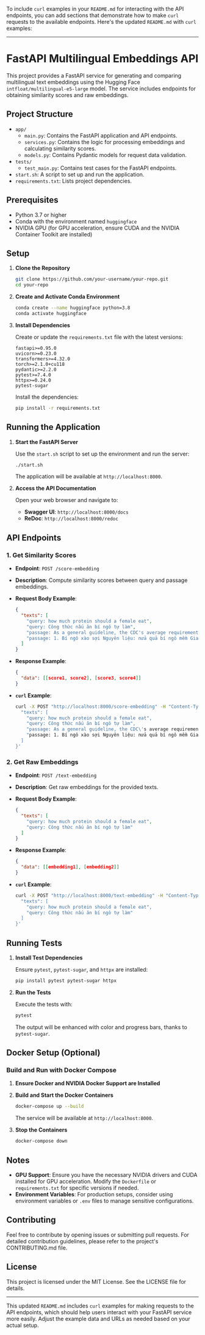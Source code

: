 To include `curl` examples in your `README.md` for interacting with the API endpoints, you can add sections that demonstrate how to make `curl` requests to the available endpoints. Here's the updated `README.md` with `curl` examples:

---

# FastAPI Multilingual Embeddings API

This project provides a FastAPI service for generating and comparing multilingual text embeddings using the Hugging Face `intfloat/multilingual-e5-large` model. The service includes endpoints for obtaining similarity scores and raw embeddings.

## Project Structure

- `app/`
  - `main.py`: Contains the FastAPI application and API endpoints.
  - `services.py`: Contains the logic for processing embeddings and calculating similarity scores.
  - `models.py`: Contains Pydantic models for request data validation.
- `tests/`
  - `test_main.py`: Contains test cases for the FastAPI endpoints.
- `start.sh`: A script to set up and run the application.
- `requirements.txt`: Lists project dependencies.

## Prerequisites

- Python 3.7 or higher
- Conda with the environment named `huggingface`
- NVIDIA GPU (for GPU acceleration, ensure CUDA and the NVIDIA Container Toolkit are installed)

## Setup

1. **Clone the Repository**

   ```bash
   git clone https://github.com/your-username/your-repo.git
   cd your-repo
   ```

2. **Create and Activate Conda Environment**

   ```bash
   conda create --name huggingface python=3.8
   conda activate huggingface
   ```

3. **Install Dependencies**

   Create or update the `requirements.txt` file with the latest versions:

   ```plaintext
   fastapi>=0.95.0
   uvicorn>=0.23.0
   transformers>=4.32.0
   torch>=2.1.0+cu118
   pydantic>=2.2.0
   pytest>=7.4.0
   httpx>=0.24.0
   pytest-sugar
   ```

   Install the dependencies:

   ```bash
   pip install -r requirements.txt
   ```

## Running the Application

1. **Start the FastAPI Server**

   Use the `start.sh` script to set up the environment and run the server:

   ```bash
   ./start.sh
   ```

   The application will be available at `http://localhost:8000`.

2. **Access the API Documentation**

   Open your web browser and navigate to:

   - **Swagger UI**: `http://localhost:8000/docs`
   - **ReDoc**: `http://localhost:8000/redoc`

## API Endpoints

### 1. Get Similarity Scores

- **Endpoint**: `POST /score-embedding`
- **Description**: Compute similarity scores between query and passage embeddings.

- **Request Body Example**:

  ```json
  {
    "texts": [
      "query: how much protein should a female eat",
      "query: Công thức nấu ăn bí ngô tự làm",
      "passage: As a general guideline, the CDC's average requirement of protein for women ages 19 to 70 is 46 grams per day.",
      "passage: 1. Bí ngô xào sợi Nguyên liệu: nửa quả bí ngô mềm Gia vị: hành, muối, đường, cốt gà Cách làm: 1. Dùng dao gọt bỏ một lớp vỏ mỏng trên bề mặt bí ngô, dùng dao cạo sạch phần thịt thìa 2. Bào thành từng sợi mỏng (Nếu không có thớt thì dùng dao cắt từ từ thành từng sợi mỏng) 3. Đun nóng nồi, cho dầu vào, cho hành lá cắt nhỏ vào xào cho đến khi có mùi thơm 4. Thêm Bí ngô cắt nhỏ và xào nhanh trong khoảng một phút, thêm muối, một ít đường và nước cốt gà cho vừa ăn rồi dùng 2. Bí ngô xào hẹ Nguyên liệu: 1 quả bí ngô Gia vị: hẹ, tỏi băm, dầu ô liu, muối Cách làm: 1. Gọt vỏ bí ngô và cắt thành từng lát 2. Sau khi chảo dầu nóng 80%, cho tỏi băm vào xào cho đến khi có mùi thơm 3. Sau khi xào xong, cho các lát bí đỏ vào xào chín 4. Trong khi xào, bạn. Thỉnh thoảng có thể thêm nước vào nồi nhưng không quá nhiều 5. Thêm muối và xào đều 6. Bí đỏ gần mềm sau đó có thể tắt lửa 7. Rắc vào. hẹ và phục vụ."
    ]
  }
  ```

- **Response Example**:

  ```json
  {
    "data": [[score1, score2], [score3, score4]]
  }
  ```

- **`curl` Example**:

  ```bash
  curl -X POST "http://localhost:8000/score-embedding" -H "Content-Type: application/json" -d '{
    "texts": [
      "query: how much protein should a female eat",
      "query: Công thức nấu ăn bí ngô tự làm",
      "passage: As a general guideline, the CDC\'s average requirement of protein for women ages 19 to 70 is 46 grams per day.",
      "passage: 1. Bí ngô xào sợi Nguyên liệu: nửa quả bí ngô mềm Gia vị: hành, muối, đường, cốt gà Cách làm: 1. Dùng dao gọt bỏ một lớp vỏ mỏng trên bề mặt bí ngô, dùng dao cạo sạch phần thịt thìa 2. Bào thành từng sợi mỏng (Nếu không có thớt thì dùng dao cắt từ từ thành từng sợi mỏng) 3. Đun nóng nồi, cho dầu vào, cho hành lá cắt nhỏ vào xào cho đến khi có mùi thơm 4. Thêm Bí ngô cắt nhỏ và xào nhanh trong khoảng một phút, thêm muối, một ít đường và nước cốt gà cho vừa ăn rồi dùng 2. Bí ngô xào hẹ Nguyên liệu: 1 quả bí ngô Gia vị: hẹ, tỏi băm, dầu ô liu, muối Cách làm: 1. Gọt vỏ bí ngô và cắt thành từng lát 2. Sau khi chảo dầu nóng 80%, cho tỏi băm vào xào cho đến khi có mùi thơm 3. Sau khi xào xong, cho các lát bí đỏ vào xào chín 4. Trong khi xào, bạn. Thỉnh thoảng có thể thêm nước vào nồi nhưng không quá nhiều 5. Thêm muối và xào đều 6. Bí đỏ gần mềm sau đó có thể tắt lửa 7. Rắc vào. hẹ và phục vụ."
    ]
  }'
  ```

### 2. Get Raw Embeddings

- **Endpoint**: `POST /text-embedding`
- **Description**: Get raw embeddings for the provided texts.

- **Request Body Example**:

  ```json
  {
    "texts": [
      "query: how much protein should a female eat",
      "query: Công thức nấu ăn bí ngô tự làm"
    ]
  }
  ```

- **Response Example**:

  ```json
  {
    "data": [[embedding1], [embedding2]]
  }
  ```

- **`curl` Example**:

  ```bash
  curl -X POST "http://localhost:8000/text-embedding" -H "Content-Type: application/json" -d '{
    "texts": [
      "query: how much protein should a female eat",
      "query: Công thức nấu ăn bí ngô tự làm"
    ]
  }'
  ```

## Running Tests

1. **Install Test Dependencies**

   Ensure `pytest`, `pytest-sugar`, and `httpx` are installed:

   ```bash
   pip install pytest pytest-sugar httpx
   ```

2. **Run the Tests**

   Execute the tests with:

   ```bash
   pytest
   ```

   The output will be enhanced with color and progress bars, thanks to `pytest-sugar`.

## Docker Setup (Optional)

### Build and Run with Docker Compose

1. **Ensure Docker and NVIDIA Docker Support are Installed**

2. **Build and Start the Docker Containers**

   ```bash
   docker-compose up --build
   ```

   The service will be available at `http://localhost:8000`.

3. **Stop the Containers**

   ```bash
   docker-compose down
   ```

## Notes

- **GPU Support**: Ensure you have the necessary NVIDIA drivers and CUDA installed for GPU acceleration. Modify the `Dockerfile` or `requirements.txt` for specific versions if needed.
- **Environment Variables**: For production setups, consider using environment variables or `.env` files to manage sensitive configurations.

## Contributing

Feel free to contribute by opening issues or submitting pull requests. For detailed contribution guidelines, please refer to the project's CONTRIBUTING.md file.

## License

This project is licensed under the MIT License. See the LICENSE file for details.

---

This updated `README.md` includes `curl` examples for making requests to the API endpoints, which should help users interact with your FastAPI service more easily. Adjust the example data and URLs as needed based on your actual setup.